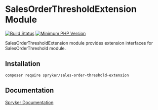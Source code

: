 # SalesOrderThresholdExtension Module
[![Build Status](https://travis-ci.org/spryker/sales-order-threshold-extension.svg)](https://travis-ci.org/spryker/sales-order-threshold-extension)
[![Minimum PHP Version](https://img.shields.io/badge/php-%3E%3D%207.3-8892BF.svg)](https://php.net/)

SalesOrderThresholdExtension module provides extension interfaces for SalesOrderThreshold module.

## Installation

```
composer require spryker/sales-order-threshold-extension
```

## Documentation

[Spryker Documentation](https://academy.spryker.com/developing_with_spryker/module_guide/modules.html)
